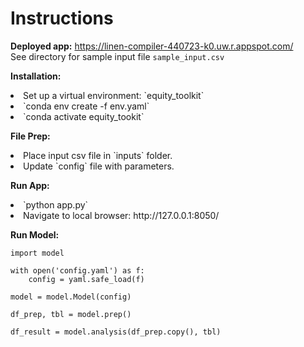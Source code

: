 <h1><b>Instructions</b></h1>

<b>Deployed app:</b>
https://linen-compiler-440723-k0.uw.r.appspot.com/
<br>See directory for sample input file `sample_input.csv`

<b>Installation:</b>
<li>Set up a virtual environment: `equity_toolkit`
<li>`conda env create -f env.yaml`
<li>`conda activate equity_tookit`

<b>File Prep:</b>
<li>Place input csv file in `inputs` folder.
<li>Update `config` file with parameters.

<b>Run App:</b>
<li>`python app.py`
<li>Navigate to local browser: http://127.0.0.1:8050/

<b>Run Model:</b>
```import yaml
import model

with open('config.yaml') as f:
    config = yaml.safe_load(f)
    
model = model.Model(config)

df_prep, tbl = model.prep()

df_result = model.analysis(df_prep.copy(), tbl)
```
